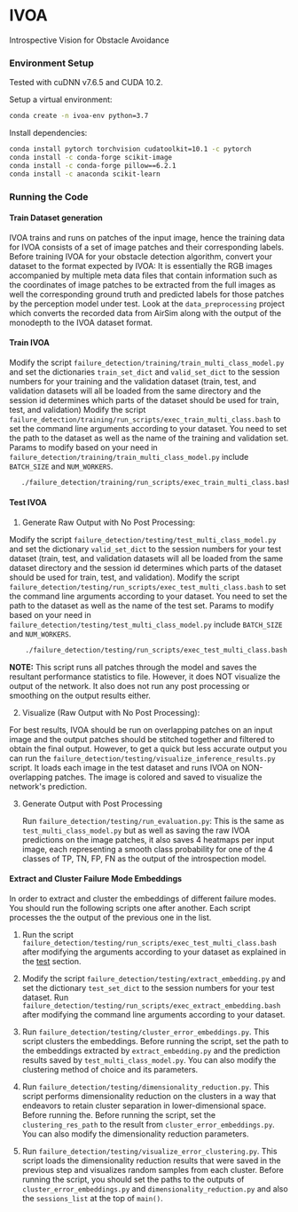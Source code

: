 # IVOA
Introspective Vision for Obstacle Avoidance

### Environment Setup

Tested with cuDNN v7.6.5 and CUDA 10.2.

Setup a virtual environment:
```bash
conda create -n ivoa-env python=3.7
```

Install dependencies:
```bash
conda install pytorch torchvision cudatoolkit=10.1 -c pytorch
conda install -c conda-forge scikit-image
conda install -c conda-forge pillow==6.2.1
conda install -c anaconda scikit-learn
```

### Running the Code

#### Train Dataset generation
IVOA trains and runs on patches of the input image, hence the training data for IVOA consists of a set of image patches and their corresponding labels. Before training IVOA for your obstacle detection algorithm, convert your dataset to the format expected by IVOA: It is essentially the RGB images accompanied by multiple meta data files that contain information such as
the coordinates of image patches to be extracted from the full images as well the corresponding ground truth and predicted labels for those patches by the
perception model under test. Look at the `data_preprocessing` project which converts the recorded data from AirSim along with the output of the monodepth to the IVOA dataset format.

#### Train IVOA
Modify the script `failure_detection/training/train_multi_class_model.py` and set the dictionaries `train_set_dict` and `valid_set_dict` to the session numbers for your training and the validation dataset (train, test, and validation datasets will all be loaded from the same directory and the session id determines which parts of the dataset should be used for train, test, and validation)
Modify the script `failure_detection/training/run_scripts/exec_train_multi_class.bash` to set the command line arguments according to your dataset. You need to set the path to the dataset as well as the name of the training and validation set. Params to modify based on your need in `failure_detection/training/train_multi_class_model.py` include `BATCH_SIZE` and `NUM_WORKERS`.

```bash
   ./failure_detection/training/run_scripts/exec_train_multi_class.bash
```

#### Test IVOA
<!-- #### <a name="test_ivoa_sec"></a> Test IVOA -->
1. Generate Raw Output with No Post Processing:

 Modify the script `failure_detection/testing/test_multi_class_model.py` and set the dictionary `valid_set_dict` to the session numbers for your test dataset (train, test, and validation datasets will all be loaded from the same dataset directory and the session id determines which parts of the dataset should be used for train, test, and validation).
Modify the script `failure_detection/testing/run_scripts/exec_test_multi_class.bash` to set the command line arguments according to your dataset. You need to set the path to the dataset as well as the name of the test set. Params to modify based on your need in `failure_detection/testing/test_multi_class_model.py` include `BATCH_SIZE` and `NUM_WORKERS`.

```bash
    ./failure_detection/testing/run_scripts/exec_test_multi_class.bash
```

  **NOTE:** This script runs all patches through the model and saves the resultant performance
  statistics to file. However, it does NOT visualize the output of the network. It also does not run any post processing or smoothing on the output results either.


2. Visualize (Raw Output with No Post Processing):

  For best results, IVOA should be run on overlapping patches on an input image and the output patches should be stitched together and filtered to obtain the final output. However, to get a quick but less accurate output you can run the `failure_detection/testing/visualize_inference_results.py` script. It loads each image in the test dataset and runs IVOA on NON-overlapping patches. The image is colored and saved to visualize the network's prediction.

3. Generate Output with Post Processing

	Run `failure_detection/testing/run_evaluation.py`: This is the same as `test_multi_class_model.py` but as well as saving the raw IVOA predictions on the image patches, it also saves 4 heatmaps per input image, each representing a smooth class probability for one of the 4 classes of TP, TN, FP, FN as the output of the introspection model.

	<!-- 2. Run `failure_detection/testing/run_pp_evaluation.py`: This script loads the saved heatmaps and raw prediction in step 3.1 and generates the final output of IVOA for each patch by running a post processing procedure. -->

#### Extract and Cluster Failure Mode Embeddings
In order to extract and cluster the embeddings of different failure modes. You
should run the following scripts one after another. Each script processes the
the output of the previous one in the list.

1. Run the script `failure_detection/testing/run_scripts/exec_test_multi_class.bash` after modifying the arguments according to your
dataset as explained in the [test](#markdown-header-test-ivoa) section.

1. Modify the script `failure_detection/testing/extract_embedding.py` and set the dictionary `test_set_dict` to the session numbers for your test dataset. Run `failure_detection/testing/run_scripts/exec_extract_embedding.bash` after
modifying the command line arguments according to your dataset.

1. Run `failure_detection/testing/cluster_error_embeddings.py`. This script
clusters the embeddings. Before running the
script, set the path to the embeddings extracted by `extract_embedding.py` and
the prediction results saved by `test_multi_class_model.py`. You can also
modify the clustering method of choice and its parameters.

1. Run `failure_detection/testing/dimensionality_reduction.py`. This script performs dimensionality reduction on the clusters in a way that endeavors to retain cluster separation in lower-dimensional space.
Before running the. Before running the script, set the `clustering_res_path` to the result from `cluster_error_embeddings.py`. You can also modify the dimensionality reduction parameters.

1. Run `failure_detection/testing/visualize_error_clustering.py`. This script loads the dimensionality reduction results that were saved in the previous step and visualizes random samples from each cluster. Before running the script,
you should set the paths to the outputs of `cluster_error_embeddings.py` and `dimensionality_reduction.py`
and also the `sessions_list` at the top of `main()`.
